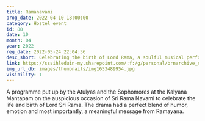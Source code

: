 ```yaml
---
title: Ramanavami
prog_date: 2022-04-10 18:00:00
category: Hostel event
id: 88
date: 10
month: 04
year: 2022
reg_date: 2022-05-24 22:04:36
desc_short: Celebrating the birth of Lord Rama, a soulful musical performance, a vibrant dance and an insightful drama was offered at The Divine Lotus Feet.
link: https://sssihleduin-my.sharepoint.com/:f:/g/personal/brnarchive_sssihl_edu_in/ErvE3eO82rFAgneLOrLPAJIBtwqemPia2S0kmCE2ZPB4Tg?e=M2zQaJ
img_url_db: images/thumbnails/img1653489954.jpg
visibility: 1
---
```


A programme put up by the Atulyas and the Sophomores at the Kalyana Mantapam on the auspicious occasion of Sri Rama Navami to celebrate the life and birth of Lord Sri Rama. The drama had a perfect blend of humor, emotion and most importantly, a meaningful message from Ramayana.